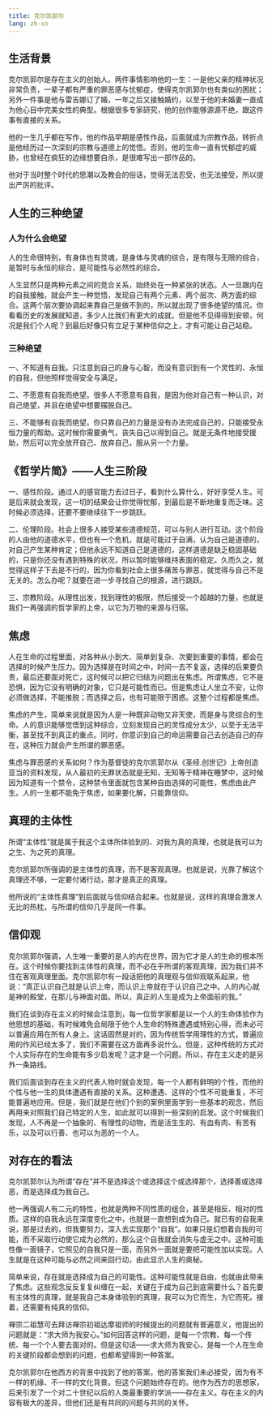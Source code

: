 ```yaml
---
title: 克尔凯郭尔
lang: zh-cn
---
```


## 生活背景

克尔凯郭尔是存在主义的创始人。两件事情影响他的一生：一是他父亲的精神状况非常负责，一辈子都有严重的罪恶感与忧郁症，使得克尔凯郭尔也有类似的困扰；另外一件事是他与雷吉娜订了婚，一年之后又接触婚约，以至于他的未婚妻一直成为他心目中完美女性的典型。根据很多专家研究，他的创作能够源源不绝，跟这件事有直接的关系。

他的一生几乎都在写作，他的作品早期是感性作品，后面就成为宗教作品，转折点是他经历过一次深刻的宗教与道德上的觉悟。否则，他的生命一直有忧郁症的威胁，也曾经在疯狂的边缘想要自杀，是很难写出一部作品的。

他对于当时整个时代的思潮以及教会的俗话，觉得无法忍受，也无法接受，所以提出严厉的批评。


## 人生的三种绝望

### 人为什么会绝望

人的生命很特别，有身体也有灵魂，是身体与灵魂的综合，是有限与无限的综合，是暂时与永恒的综合，是可能性与必然性的综合。

人生显然只是两种元素之间的竞合关系，始终处在一种紧张的状态。人一旦跟内在的自我接触，就会产生一种觉悟，发现自己有两个元素、两个层次、两方面的综合。这两个层次要协调起来靠自己是做不到的，所以就出现了很多绝望的情况。你看看历史的发展就知道，多少人比我们有更大的成就，但是他不见得得到安顿，何况是我们个人呢？到最后好像只有立足于某种信仰之上，才有可能让自己站稳。

### 三种绝望

一、不知道有自我。只注意到自己的身与心智，而没有意识到有一个灵性的、永恒的自我，但他照样觉得安全与满足。

二、不愿意有自我而绝望。很多人不愿意有自我，是因为他对自己有一种认识，对自己绝望，并且在绝望中想要摆脱自己。

三、不能够有自我而绝望。你只靠自己的力量是没有办法完成自己的，只能接受永恒力量的帮助。这时候你需要勇气，丧失自己以得到自己。就是无条件地接受援助，然后可以完全放开自己、放弃自己，服从另一个力量。


## 《哲学片简》——人生三阶段

一、感性阶段。通过人的感官能力去过日子，看到什么算什么，好好享受人生。可是后来就会发现，这一切的结果会让你觉得忧郁，到最后是不断地重复而乏味。这时候必须选择，还要不要继续往下一步跳跃。

二、伦理阶段。社会上很多人接受某些道德规范，可以与别人进行互动。这个阶段的人由他的道德水平，但也有一个危机，就是可能过于自满，认为自己是道德的，对自己产生某种肯定；但他永远不知道自己是道德的，这样道德是缺乏稳固基础的，只是你还没有遇到特殊的状况，所以暂时能够维持表面的稳定。久而久之，就觉得这样子下去是不行的，因为你看到社会上很多痛苦与罪恶，就觉得与自己不是无关的。怎么办呢？就要在进一步寻找自己的根源，进行跳跃。

三、宗教阶段。从理性出发，找到理性的极限，然后接受一个超越的力量，也就是我们一再强调的哲学家的上帝，以它为万物的来源与归宿。


## 焦虑

人在生命的过程里面，对各种从小到大、简单到复杂、次要到重要的事情，都会在选择的时候产生压力。因为选择是在时间之中，时间一去不复返，选择的后果要负责，最后还要面对死亡，这时候可以把它归结为问题出在焦虑。所谓焦虑，它不是恐惧，因为它没有明确的对象，它只是可能性而已。但是焦虑让人坐立不安，让你必须做选择，不能推脱；而选择之后，也有可能限于困惑。这整个过程都是焦虑。

焦虑的产生，简单来说就是因为人是一种既非动物又非天使，而是身与灵综合的生命。人的意识能够觉悟到这种综合，立刻发现自己的灵性成分太少，以至于无法平衡，甚至找不到真正的重点。同时，你意识到自己的命运需要自己去创造自己的存在，这种压力就会产生所谓的罪恶感。

焦虑与罪恶感的关系如何？作为基督徒的克尔凯郭尔从《圣经.创世记》上帝创造亚当的资料发现，从人最初的无罪状态就是无知，无知等于精神在睡梦中，这时候因为知道有一个禁令，这种禁令里面就包含某种自由选择的可能性，焦虑由此产生。人的一生都不能免于焦虑，如果要化解，只能靠信仰。


## 真理的主体性

所谓“主体性”就是属于我这个主体所体验到的、对我为真的真理，也就是我可以为之生、为之死的真理。

克尔凯郭尔所强调的是主体性的真理，而不是客观真理。也就是说，光靠了解这个真理还不够，一定要付诸行动，那才是真正的真理。

他所说的“主体性真理”到后面就与信仰结合起来。也就是说，这样的真理会激发人无比的热枕，与所谓的信仰几乎是同一件事。


## 信仰观

克尔凯郭尔强调，人生唯一重要的是人的内在世界，因为它才是人的生命的根本所在。这个时候你要找到主体性的真理，而不必在乎所谓的客观真理，因为我们并不住在客观真理里面。克尔凯郭尔有一段话把他的真理观与信仰观联系起来，他说：“真正认识自己就是认识上帝，而认识上帝就在于认识自己之中。人的内心就是神的殿堂，在那儿与神面对面。所以，真正的人生是成为上帝面前的我。”

我们在谈到存在主义的时候会注意到，每一位哲学家都是以一个人的生命体验作为他思想的基础，有时候难免会局限于他个人生命的特殊遭遇或特别心得，而未必可以普遍应用在所有人身上。这话固然是对的，因为传统哲学用理性的方式，普遍应用的作风已经太多了，我们不需要在这方面再多说什么。但是，这种传统的方式对个人实际存在的生命能有多少启发呢？这才是一个问题。所以，存在主义走的是另外一条路线。

我们后面谈到存在主义的代表人物时就会发现，每一个人都有鲜明的个性，而他的个性与他一生的具体遭遇有直接的关系。这种遭遇、这样的个性不可能重复，不可能普遍地应用。但是，我们就是在他们个别的案例里面学到一些基本的观念，然后再用来对照我们自己特定的人生，如此就可以得到一些深刻的启发。这个时候我们发现，人不再是一个抽象的、有理性的动物，而是活生生的、有血有肉、有苦有乐，以及可以行善、也可以为恶的一个人。


## 对存在的看法

克尔凯郭尔认为所谓“存在”并不是选择这个或选择这个或选择那个，选择善或选择恶，而是选择成为我自己。

他一再强调人有二元的特性，也就是两种不同性质的组合，甚至是相反、相对的性质。这样的自我永远在深度变化之中，也就是一直想到成为自己。就已有的自我来说，那是过去的，但我要努力，深入去实现那个“自我”。如果只是幻想着自我的可能，而不采取行动使它成为必然的，那么这个自我就会消失与虚无之中。这种可能性像一面镜子，它照见的自我只是一面，而另外一面就是要把可能性加以实现。人生就是在这种可能与必然之间来回行动，由此显示人生的奥秘。

简单来说，存在就是选择成为自己的可能性。这种可能性就是自由，也就由此带来了焦虑。这些观念反反复复纠缠在一起，关键在于成为自己到底需要什么？首先要有主体性的真理，就是我自己本身体验到的真理，我可以为它而生，为它而死。接着，还需要有纯真的信仰。

禅宗二祖慧可去拜访禅宗初祖达摩祖师的时候提出的问题就有普遍意义，他提出的问题就是：“求大师为我安心。”如何回答这样的问题，是每一个宗教、每一个传统、每一个个人要去面对的。但是这句话——求大师为我安心，是每一个人在生命的关键阶段都会想到的问题，也都希望得到一种答案。

克尔凯郭尔在他西方的背景中找到了他的答案，他的答案我们未必接受，因为有不一样的机缘、不一样的文化背景。但这个问题始终存在的。他作为西方的思想家，后来引发了一个对二十世纪以后的人类最重要的学派——存在主义。存在主义的内容有极大的差异，但他们还是有共同的问题与共同的关怀。

